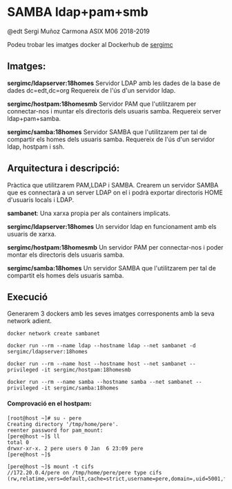 # SAMBA ldap+pam+smb
@edt Sergi Muñoz Carmona ASIX M06 2018-2019

Podeu trobar les imatges docker al Dockerhub de [sergimc](https://hub.docker.com/u/sergimc/)

## Imatges:
**sergimc/ldapserver:18homes** Servidor LDAP amb les dades de la base de dades dc=edt,dc=org Requereix de l'ús d'un servidor ldap.

**sergimc/hostpam:18homesmb** Servidor PAM que l'utilitzarem per connectar-nos i muntar els directoris dels usuaris samba. Requereix
server ldap+pam+samba.

**sergimc/samba:18homes** Servidor SAMBA que l'utilitzarem per tal de compartir els homes dels usuaris samba. 
Requereix de l'ús d'un servidor ldap, hostpam i ssh.

## Arquitectura i descripció:

Pràctica que utilitzarem PAM,LDAP i SAMBA. Crearem un servidor SAMBA que es connectarà a un server LDAP on el 
i podrà exportar directoris HOME d'usuaris locals i LDAP.

**sambanet**: Una xarxa propia per als containers implicats.

**sergimc/ldapserver:18homes**  Un servidor ldap en funcionament amb els usuaris de xarxa.

**sergimc/hostpam:18homesmb** Un servidor PAM per connectar-nos i poder montar els directoris dels usuaris samba.

**sergimc/samba:18homes** Un servidor SAMBA que l'utilitzarem per tal de compartit els homes dels usuaris samba.

## Execució

Generarem 3 dockers amb les seves imatges corresponents amb la seva network adient.

```
docker network create sambanet

docker run --rm --name ldap --hostname ldap --net sambanet -d sergimc/ldapserver:18homes

docker run --rm --name host --hostname host --net sambanet --privileged -it sergimc/hostpam:18homesmb

docker run --rm --name samba --hostname samba --net sambanet --privileged -it sergimc/samba:18homes
```

#### Comprovació en el hostpam:
```
[root@host ~]# su - pere
Creating directory '/tmp/home/pere'.
reenter password for pam_mount:
[pere@host ~]$ ll
total 0
drwxr-xr-x. 2 pere users 0 Jan  6 23:09 pere
[pere@host ~]$ 

[pere@host ~]$ mount -t cifs
//172.20.0.4/pere on /tmp/home/pere/pere type cifs (rw,relatime,vers=default,cache=strict,username=pere,domain=,uid=5001,forceuid,gid=100,forcegid,addr=172.20.0.4,file_mode=0755,dir_mode=0755,nounix,serverino,mapposix,rsize=1048576,wsize=1048576,echo_interval=60,actimeo=1)
```
